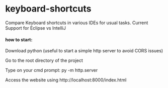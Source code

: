 # keyboard-shortcuts
Compare Keyboard shortcuts in various IDEs for usual tasks. 
Current Support for Eclipse vs IntelliJ

#### how to start:
Download python (useful to start a simple http server to avoid CORS issues)

Go to the root directory of the project

Type on your cmd prompt: py -m http.server


Access the website using http://localhost:8000/index.html

